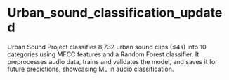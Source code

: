 # Urban_sound_classification_updated
Urban Sound Project classifies 8,732 urban sound clips (≤4s) into 10 categories using MFCC features and a Random Forest classifier. It preprocesses audio data, trains and validates the model, and saves it for future predictions, showcasing ML in audio classification.
